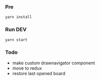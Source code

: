 ### Pre
```
yarn install
```

### Run DEV
```
yarn start
```

### Todo
- make custom drawnavigator component
- move to redux
- restore last opened board